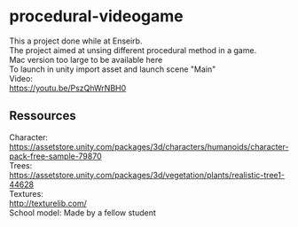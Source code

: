 # procedural-videogame
This a project done while at Enseirb.<br/>
The project aimed at unsing different procedural method in a game.<br/>
Mac version too large to be available here<br/>
To launch in unity import asset and launch scene "Main"<br/>
Video:<br/>
https://youtu.be/PszQhWrNBH0<br/>

## Ressources
Character:<br/>
https://assetstore.unity.com/packages/3d/characters/humanoids/character-pack-free-sample-79870<br/>
Trees:<br/>
https://assetstore.unity.com/packages/3d/vegetation/plants/realistic-tree1-44628<br/>
Textures:<br/>
http://texturelib.com/<br/>
School model:
Made by a fellow student


